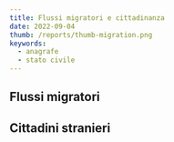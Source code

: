 ```yaml
---
title: Flussi migratori e cittadinanza
date: 2022-09-04
thumb: /reports/thumb-migration.png
keywords:
  - anagrafe
  - stato civile
---
```


<script>
  import FlussiMigratori from "../data/stato-civile/FlussiMigratori.svelte";
  import MappaCittadinanza from "../data/demografia/MappaCittadinanza.svelte";
</script>

## Flussi migratori

<FlussiMigratori />

## Cittadini stranieri

<MappaCittadinanza />

